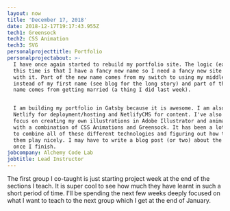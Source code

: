 ```yaml
---
layout: now
title: 'December 17, 2018'
date: 2018-12-17T19:17:43.955Z
tech1: Greensock
tech2: CSS Animation
tech3: SVG
personalprojecttitle: Portfolio
personalprojectabout: >-
  I have once again started to rebuild my portfolio site. The logic (excuse)
  this time is that I have a fancy new name so I need a fancy new site to go
  with it. Part of the new name comes from my switch to using my middle name
  instead of my first name (see blog for the long story) and part of the new
  name comes from getting married (a thing I did last week).


  I am building my portfolio in Gatsby because it is awesome. I am also using
  Netlify for deployment/hosting and NetlifyCMS for content. I've also put a big
  focus on creating my own illustrations in Adobe Illustrator and animating them
  with a combination of CSS Animations and Greensock. It has been a lot of fun
  to combine all of these different technologies and figuring out how to make
  them play nicely. I may have to write a blog post (or two) about the process
  once I finish.
jobcompany: Alchemy Code Lab
jobtitle: Lead Instructor
---
```

The first group I co-taught is just starting project week at the end of the sections I teach. It is super cool to see how much they have learnt in such a short period of time. I'll be spending the next few weeks deeply focused on what I want to teach to the next group which I get at the end of January.
